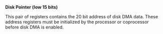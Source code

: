 **Disk Pointer (low 15 bits)**

This pair of registers contains the 20 bit address of disk DMA data. These address registers must be initialized by the processor or coprocessor before disk DMA is enabled.

